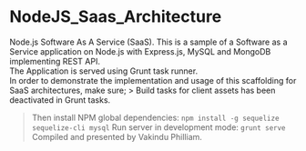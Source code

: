 # NodeJS_Saas_Architecture
Node.js Software As A Service (SaaS). 
This is a sample of a Software as a Service application on Node.js with Express.js, MySQL and MongoDB implementing REST API.  
The Application is served using Grunt task runner.  
In order to demonstrate the implementation and usage of this scaffolding for SaaS architectures, make sure; > Build tasks for client assets has been deactivated in Grunt tasks.  
> Then install NPM global dependencies: ``npm install -g sequelize sequelize-cli mysql`` 
> Run server in development mode: ``grunt serve``  
Compiled and presented by Vakindu Philliam.
